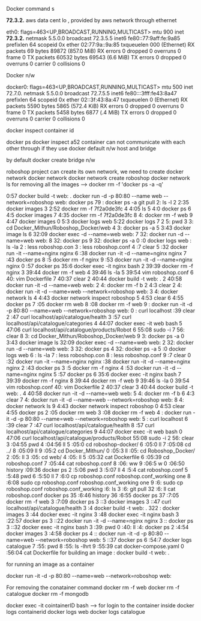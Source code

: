 Docker command s





**72.3.2.** aws data cent lo , provided by aws network  through ethernet

eth0: flags=463<UP,BROADCAST,RUNNING,MULTICAST>  mtu 900
        inet **72.3.2.**  netmask 5.5.0.0  broadcast 72.3.5.5
        inet6 fe80::77:9aff:fe:9a85  prefixlen 64  scopeid 0x<link>
        ether 02:77:9a::9a:85  txqueuelen 000  (Ethernet)
        RX packets 69  bytes 89872 (857.0 MiB)
        RX errors 0  dropped 0  overruns 0  frame 0
        TX packets 60532  bytes 69543 (6.6 MiB)
        TX errors 0  dropped 0 overruns 0  carrier 0  collisions 0


Docker n/w 

docker0: flags=463<UP,BROADCAST,RUNNING,MULTICAST>  mtu 500
        inet 72.7.0.  netmask 5.5.0.0  broadcast 72.7.5.5
        inet6 fe80:::3fff:fe43:8a47  prefixlen 64  scopeid 0x<link>
        ether 02::3f:43:8a:47  txqueuelen 0  (Ethernet)
        RX packets 5590  bytes 5865 (572.4 KiB)
        RX errors 0  dropped 0  overruns 0  frame 0
        TX packets 5458  bytes 6877 (.4 MiB)
        TX errors 0  dropped 0 overruns 0  carrier 0  collisions 0

docker inspect container id

docker ps
docker inspect a52
container can not communicate with each other through if they use docker default n/w
host and bridge

by default docker create bridge n/w

roboshop project can create its own network, we need to create 
docker network 
docker network
docker network create roboshop
docker network ls
for removing all the images --> docker  rm -f 'docker ps -a -q'     

 0:57 docker build -t web: .
   docker run -d -p 80:80 --name web --network=roboshop web:
   docker ps
  79  : docker ps -a
  git pull
     2: ls -l
  2   2:35 docker images
  3   2:52 docker rm -f 7f2a0de3fc
  4   4:05 ls
  5   4:0 docker ps
  6   4:5 docker images
  7   4:35 docker rm -f 7f2a0de3fc
  8   4: docker rm -f web
  9   4:47 docker images
  0   5:3 docker logs web
     5:22 docker logs 7
  2   5: pwd
  3   3: cd Docker_Mithun/Roboshop_Docker/web
  4   3: docker ps -a
  5   3:43 docker image ls
  6   32:09 docker exec -d --name=web web:
  7   32: docker run -d --name=web web:
  8   32: docker ps
  9   32: docker ps -a
  0   :0 docker logs web
     : ls -la
  2   : less roboshop.con
  3   : less roboshop.conf
  4   :7 clear
  5   :32 docker run -it --name=nginx nginx
  6   :38 docker run -it -d --name=nginx nginx
  7   :43 docker ps
  8   :5 docker rm -f nginx
  9   :53 docker run -it -d --name=nginx nginx
  0   :57 docker ps
     35:6 docker exec -it nginx bash
  2   39:39 docker rm -f nginx
  3   39:44 docker rm -f web
  4   39:46 ls -la
  5   39:54 vim roboshop.conf
  6   40: vim Dockerfile
  7   40:37 clear
  2   40:44 docker build -t web: .
  2   40:58 docker run -it -d --name=web web:
  2   4: docker rm -f b
  2   4:3 clear
 2   4: docker run -it -d --name=web --network=roboshop web:
 3   4: docker network ls
 4   4:43 docker network inspect roboshop
 5   4:53 clear
 6   4:55 docker ps
 7   :05 docker rm web
 8   :08 docker rm -f web
 9   : docker run -it -d -p 80:80 --name=web --network=roboshop web:
  0   : curl localhost
     :39 clear
  2   :47 curl localhost/api/catalogue/health
  3   :57 curl localhost/api/catalogue/categories
  4   44:07 docker exec -it web bash
  5   47:06 curl localhost/api/catalogue/products/Robot
  6   55:08 sudo -i
  7   56: clear
  8   3: cd Docker_Mithun/Roboshop_Docker/web
  9   3: docker ps -a
  0   3:43 docker image ls
     32:09 docker exec -d --name=web web:
  2   32: docker run -d --name=web web:
  3   32: docker ps
  4   32: docker ps -a
  5   :0 docker logs web
  6   : ls -la
  7   : less roboshop.con
  8   : less roboshop.conf
  9   :7 clear
  0   :32 docker run -it --name=nginx nginx
     :38 docker run -it -d --name=nginx nginx
  2   :43 docker ps
  3   :5 docker rm -f nginx
  4   :53 docker run -it -d --name=nginx nginx
  5   :57 docker ps
  6   35:6 docker exec -it nginx bash
  7   39:39 docker rm -f nginx
  8   39:44 docker rm -f web
  9   39:46 ls -la
  0   39:54 vim roboshop.conf
     40: vim Dockerfile
  2   40:37 clear
  3   40:44 docker build -t web: .
  4   40:58 docker run -it -d --name=web web:
  5   4: docker rm -f b
  6   4:3 clear
  7   4: docker run -it -d --name=web --network=roboshop web:
  8   4: docker network ls
  9   4:43 docker network inspect roboshop
  0   4:53 clear
     4:55 docker ps
  2   :05 docker rm web
  3   :08 docker rm -f web
  4   : docker run -it -d -p 80:80 --name=web --network=roboshop web:
  5   : curl localhost
  6   :39 clear
  7   :47 curl localhost/api/catalogue/health
  8   :57 curl localhost/api/catalogue/categories
  9   44:07 docker exec -it web bash
  0   47:06 curl localhost/api/catalogue/products/Robot
     55:08 sudo -i
  2   56: clear
  3  :04:55 pwd
  4  :04:56 ll
  5  :05:0 cd roboshop-docker/
  6  :05:0 ll
  7  :05:08 cd ../
  8  :05:09 ll
  9  :05:2 cd Docker_Mithun/
  0  :05:3 ll
    :05: cd Roboshop_Docker/
  2  :05: ll
  3  :05: cd web/
  4  :05: ll
  5  :05:32 cat Dockerfile 
  6  :05:39 cd roboshop.conf
  7  :05:44 cat roboshop.conf
  8  :06: ww
  9  :06:5 w
  0  :06:50 history
    :09:36 docker ps
  2  :5:06 pwd
  3  :5:07 ll
  4  :5:4 cat roboshop.conf
  5  :5:48 pwd
  6  :5:50 ll
  7  :6:0 cp roboshop.conf roboshop.conf_working one
  8  :6:08 sudo cp roboshop.conf roboshop.conf_working one
  9  :6: sudo cp roboshop.conf roboshop.conf_working
    :6: ls
  3  :6: git pull
  32  :6: ll
     cat roboshop.conf
    docker ps
  35  :6:46 history
  36  :6:55 docker ps
  37  :7:05 docker  rm -f web
  3  :7:09 docker ps
  3  ::3 docker images
  3  ::47 curl localhost/api/catalogue/health
  3  :4 docker build -t web: .
  322  : docker images
  3  :44 docker exec -it nginx
  3  :48 docker exec -it nginx bash
  3  :22:57 docker ps
  3  ::22 docker run -it -d --name=nginx nginx
  3  :: docker ps
  3  ::32 docker exec -it nginx bash
  3  :39: pwd
  0  :40: ll
    :4: docker ps
  2  :4:54 docker images
  3  :4:58 docker ps
  4  :: docker run -it -d -p 80:80 --name=web --network=roboshop web:
  5  ::37 docker ps
  6  :54:7 docker logs catalogue
  7  :55: pwd
  8  :55: ls -lhrt
  9  :55:39 cat docker-compose.yaml 
  0  :56:04 cat Dockerfile 
for building an image :
docker build -t web: .

for running an image as a container 

docker run -it -d -p 80:80 --name=web --network=roboshop web:

For removing the conatainer command 
docker rm -f web
docker rm -f catalogue
docker rm -f mongodb

docker exec -it cointainerID bash  --> for login to the container inside
docker logs containerid 
docker logs web
docker logs catalogue



